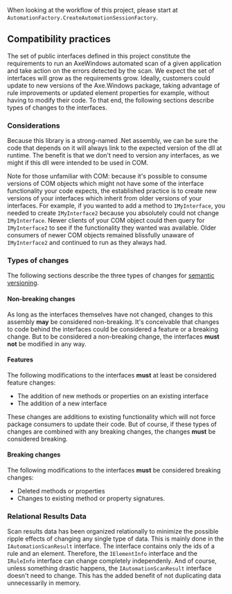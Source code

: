 ﻿When looking at the workflow of this project, please start at
`AutomationFactory.CreateAutomationSessionFactory`.

## Compatibility practices

The set of public interfaces defined in this project constitute the
requirements to run an AxeWindows automated scan of a given application
and take action on the errors detected by the scan. We expect  the set
of interfaces will grow as the requirements grow. Ideally, customers could
update to new versions of the Axe.Windows package, taking advantage of rule
improvements or updated element properties for example, without having to modify
their code. To that end, the following sections describe types of
changes to the interfaces.

### Considerations

Because this library is a strong-named .Net assembly, we can be sure 
the code that depends on it will always link to the expected 
version of the dll at runtime. The benefit is that we don't need 
to version any interfaces, as we might if this dll were intended to be used
in COM.

Note for those unfamiliar with COM: because it's possible to consume
versions of COM objects which might not have some of the
interface functionality your code expects, the established practice is to
create new versions of your interfaces which inherit from older versions of your interfaces.
For example, if you wanted to add a method to `IMyInterface`, you
needed to create `IMyInterface2` because you absolutely could not change
`IMyInterface`. Newer clients of your COM object could then query for 
`IMyInterface2` to see if the functionality they wanted was available.
Older consumers of newer COM objects remained blissfully unaware of 
`IMyInterface2` and continued to run as they always had.

### Types of changes

The following sections describe the three types of changes for
[semantic versioning](https://semver.org/).

#### Non-breaking changes

As long as the interfaces themselves have not changed, changes to this
assembly **may** be considered non-breaking. It's conceivable  that changes
to code behind the interfaces could be considered a feature or a
breaking change. But to be considered a non-breaking change, the interfaces
**must not** be modified in any way.

#### Features

The following modifications to the interfaces **must** at least be
considered feature changes:

- The addition of new methods or properties on an existing interface
- The addition of a new interface

These changes are additions to existing functionality which will not force
package consumers to update their code. But of course, if these types
of changes are combined with any breaking changes, the changes **must**
be considered breaking.

#### Breaking changes

The following modifications to the interfaces **must** be
considered breaking changes:

- Deleted methods or properties
- Changes to existing method or property signatures.

### Relational Results Data

Scan results data has been organized relationally to minimize the
possible ripple effects of changing any single type of data. This is mainly
done in the `IAutomationScanResult` interface. The interface contains only 
the ids of a rule and an element. Therefore, the `IElementInfo` interface
and the `IRuleInfo` interface can change completely independenly.
And of course, unless something drastic happens, the `IAutomationScanResult` interface doesn't need to change.
This has the added benefit of not duplicating data unnecessarily in memory.
